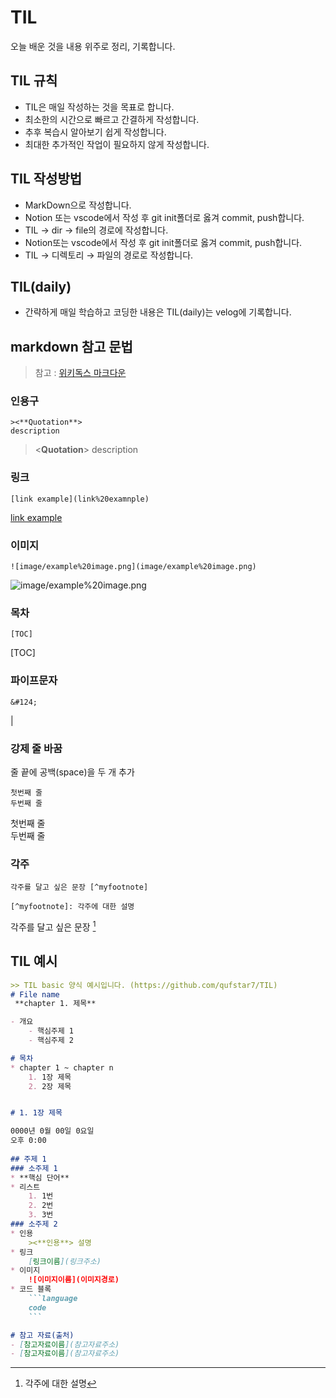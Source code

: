 # TIL
오늘 배운 것을 내용 위주로 정리, 기록합니다.
## TIL 규칙
* TIL은 매일 작성하는 것을 목표로 합니다.
* 최소한의 시간으로 빠르고 간결하게 작성합니다.
* 추후 복습시 알아보기 쉽게 작성합니다.
* 최대한 추가적인 작업이 필요하지 않게 작성합니다.
## TIL 작성방법
* MarkDown으로 작성합니다.
* Notion 또는 vscode에서 작성 후 git init폴더로 옳겨 commit, push합니다.
* TIL → dir → file의 경로에 작성합니다.
* Notion또는 vscode에서 작성 후 git init폴더로 옳겨 commit, push합니다.
* TIL → 디렉토리 → 파일의 경로로 작성합니다.
## TIL(daily)
* 간략하게 매일 학습하고 코딩한 내용은 TIL(daily)는 velog에 기록합니다.

## markdown 참고 문법
>참고 : [위키독스 마크다운](https://wikidocs.net/1678)
### 인용구
```
><**Quotation**> 
description
```
><**Quotation**> 
description

### 링크
```
[link example](link%20examnple)
```
[link example](link%20examnple)

### 이미지
```
![image/example%20image.png](image/example%20image.png)

```
![image/example%20image.png](image/example%20image.png)

### 목차
```
[TOC]
```
[TOC]

### 파이프문자
```
&#124; 
```
&#124; 

### 강제 줄 바꿈  
줄 끝에 공백(space)을 두 개 추가
```
첫번째 줄  
두번째 줄 
```
첫번째 줄  
두번째 줄

### 각주
```
각주를 달고 싶은 문장 [^myfootnote]

[^myfootnote]: 각주에 대한 설명
```
각주를 달고 싶은 문장 [^myfootnote]

[^myfootnote]: 각주에 대한 설명

## TIL 예시
```markdown
>> TIL basic 양식 예시입니다. (https://github.com/qufstar7/TIL)
# File name
 **chapter 1. 제목**

- 개요
    - 핵심주제 1
    - 핵심주제 2

# 목차
* chapter 1 ~ chapter n
    1. 1장 제목
    2. 2장 제목


# 1. 1장 제목

0000년 0월 00일 0요일
오후 0:00
 
## 주제 1
### 소주제 1
* **핵심 단어**
* 리스트
    1. 1번
    2. 2번
    3. 3번
### 소주제 2
* 인용
    ><**인용**> 설명
* 링크
    [링크이름](링크주소)
* 이미지
    ![이미지이름](이미지경로)
* 코드 블록
    ```language
    code
    ```

# 참고 자료(출처)
- [참고자료이름](참고자료주소)
- [참고자료이름](참고자료주소)  
```
